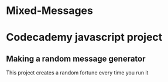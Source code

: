 # Mixed-Messages
Codecademy javascript project
=========
Making a random message generator
------
This project creates a random fortune every time you run it
